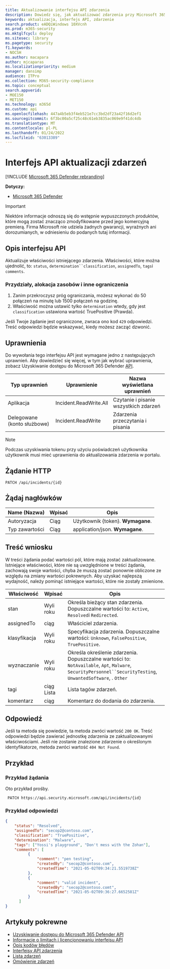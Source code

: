 ```yaml
---
title: Aktualizowanie interfejsu API zdarzenia
description: Dowiedz się, jak aktualizować zdarzenia przy Microsoft 365 Defender API
keywords: aktualizacja, interfejs API, zdarzenie
search.product: eADQiWindows 10XVcnh
ms.prod: m365-security
ms.mktglfcycl: deploy
ms.sitesec: library
ms.pagetype: security
f1.keywords:
- NOCSH
ms.author: macapara
author: mjcaparas
ms.localizationpriority: medium
manager: dansimp
audience: ITPro
ms.collection: M365-security-compliance
ms.topic: conceptual
search.appverid:
- MOE150
- MET150
ms.technology: m365d
ms.custom: api
ms.openlocfilehash: 447a4b5eb3f4eb521e7cc3bd2df23a42f16d2ef1
ms.sourcegitcommit: 6f3bc00a5cf25c48c61eb3835ac069e9f41dc4db
ms.translationtype: MT
ms.contentlocale: pl-PL
ms.lasthandoff: 01/24/2022
ms.locfileid: "63013389"
---
```

# <a name="update-incidents-api"></a>Interfejs API aktualizacji zdarzeń

[!INCLUDE [Microsoft 365 Defender rebranding](../includes/microsoft-defender.md)]

**Dotyczy:**

- [Microsoft 365 Defender](https://go.microsoft.com/fwlink/?linkid=2118804)

> [!IMPORTANT]
> Niektóre informacje odnoszą się do wstępnie wypuszczonych produktów, które mogą zostać znacząco zmodyfikowane przed jego komercyjną premierą. Firma Microsoft nie udziela żadnych gwarancji, wyraźnych ani dorozumianych, w odniesieniu do podanych tutaj informacji.

## <a name="api-description"></a>Opis interfejsu API

Aktualizuje właściwości istniejącego zdarzenia. Właściwości, które można ujednolić, to: `status`, `determination``classification`, `assignedTo`, `tags`i `comments`.

### <a name="quotas-resource-allocation-and-other-constraints"></a>Przydziały, alokacja zasobów i inne ograniczenia

1. Zanim przekroczysz próg ograniczania, możesz wykonać do 50 połączeń na minutę lub 1500 połączeń na godzinę.
2. Właściwość można ustawić tylko `determination` wtedy, gdy jest `classification` ustawiona wartość TruePositive (Prawda).

Jeśli Twoje żądanie jest ograniczone, zwraca ono kod `429` odpowiedzi. Treść odpowiedzi będzie wskazywać, kiedy możesz zacząć dzwonić.

## <a name="permissions"></a>Uprawnienia

Do wywołania tego interfejsu API jest wymagane jedno z następujących uprawnień. Aby dowiedzieć się więcej, w tym jak wybrać uprawnienia, zobacz Uzyskiwanie dostępu do Microsoft 365 Defender [API](api-access.md).

Typ uprawnień|Uprawnienie|Nazwa wyświetlana uprawnień
---|---|---
Aplikacja|Incident.ReadWrite.All|Czytanie i pisanie wszystkich zdarzeń
Delegowane (konto służbowe)|Incident.ReadWrite|Zdarzenia przeczytania i pisania

> [!NOTE]
> Podczas uzyskiwania tokenu przy użyciu poświadczeń użytkownika użytkownik musi mieć uprawnienia do aktualizowania zdarzenia w portalu.

## <a name="http-request"></a>Żądanie HTTP

```HTTP
PATCH /api/incidents/{id}
```

## <a name="request-headers"></a>Żądaj nagłówków

Name (Nazwa)|Wpisać|Opis
---|---|---
Autoryzacja|Ciąg|Użytkownik {token}. **Wymagane**.
Typ zawartości|Ciąg|application/json. **Wymagane**.

## <a name="request-body"></a>Treść wniosku

W treści żądania podać wartości pól, które mają zostać zaktualizowane. Istniejące właściwości, które nie są uwzględnione w treści żądania, zachowają swoje wartości, chyba że muszą zostać ponownie obliczone ze względu na zmiany wartości pokrewnych. Aby uzyskać najlepszą wydajność, należy pominąć istniejące wartości, które nie zostały zmienione.

Właściwość|Wpisać|Opis
---|---|---
stan|Wyli roku|Określa bieżący stan zdarzenia. Dopuszczalne wartości to: `Active`, `Resolved`i `Redirected`.
assignedTo|ciąg|Właściciel zdarzenia.
klasyfikacja|Wyli roku|Specyfikacja zdarzenia. Dopuszczalne wartości: `Unknown`, `FalsePositive`, `TruePositive`.
wyznaczanie|Wyli roku|Określa określenie zdarzenia. Dopuszczalne wartości to: `NotAvailable`, `Apt`, `Malware`, `SecurityPersonnel``SecurityTesting`, `UnwantedSoftware`, . `Other`
tagi|ciąg Lista|Lista tagów zdarzeń.
komentarz|ciąg|Komentarz do dodania do zdarzenia.

## <a name="response"></a>Odpowiedź

Jeśli ta metoda się powiedzie, ta metoda zwróci wartość `200 OK`. Treść odpowiedzi będzie zawierać jednostkę zdarzenia ze zaktualizowanymi właściwościami. Jeśli nie zostanie znalezione zdarzenie o określonym identyfikatorze, metoda zwróci wartość `404 Not Found`.

## <a name="example"></a>Przykład

### <a name="request-example"></a>Przykład żądania

Oto przykład prośby.

```HTTP
 PATCH https://api.security.microsoft.com/api/incidents/{id}
```

### <a name="response-example"></a>Przykład odpowiedzi

```json
{
    "status": "Resolved",
    "assignedTo": "secop2@contoso.com",
    "classification": "TruePositive",
    "determination": "Malware",
    "tags": ["Yossi's playground", "Don't mess with the Zohan"],
    "comments": [
          {
              "comment": "pen testing",
              "createdBy": "secop2@contoso.com",
              "createdTime": "2021-05-02T09:34:21.5519738Z"
          },
          {
              "comment": "valid incident",
              "createdBy": "secop2@contoso.comt",
              "createdTime": "2021-05-02T09:36:27.6652581Z"
          }
      ]
}
```

## <a name="related-articles"></a>Artykuły pokrewne

- [Uzyskiwanie dostępu do Microsoft 365 Defender API](api-access.md)
- [Informacje o limitach i licencjonowaniu interfejsu API](api-terms.md)
- [Opis kodów błędów](api-error-codes.md)
- [Interfejsy API zdarzenia](api-incident.md)
- [Lista zdarzeń](api-list-incidents.md)
- [Omówienie zdarzeń](incidents-overview.md)
